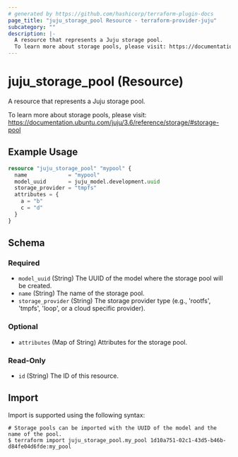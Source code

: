 ```yaml
---
# generated by https://github.com/hashicorp/terraform-plugin-docs
page_title: "juju_storage_pool Resource - terraform-provider-juju"
subcategory: ""
description: |-
  A resource that represents a Juju storage pool.
  To learn more about storage pools, please visit: https://documentation.ubuntu.com/juju/3.6/reference/storage/#storage-pool
---
```


# juju_storage_pool (Resource)

A resource that represents a Juju storage pool.
		
To learn more about storage pools, please visit: https://documentation.ubuntu.com/juju/3.6/reference/storage/#storage-pool

## Example Usage

```terraform
resource "juju_storage_pool" "mypool" {
  name             = "mypool"
  model_uuid       = juju_model.development.uuid
  storage_provider = "tmpfs"
  attributes = {
    a = "b"
    c = "d"
  }
}
```

<!-- schema generated by tfplugindocs -->
## Schema

### Required

- `model_uuid` (String) The UUID of the model where the storage pool will be created.
- `name` (String) The name of the storage pool.
- `storage_provider` (String) The storage provider type (e.g., 'rootfs', 'tmpfs', 'loop', or a cloud specific provider).

### Optional

- `attributes` (Map of String) Attributes for the storage pool.

### Read-Only

- `id` (String) The ID of this resource.

## Import

Import is supported using the following syntax:

```shell
# Storage pools can be imported with the UUID of the model and the name of the pool.
$ terraform import juju_storage_pool.my_pool 1d10a751-02c1-43d5-b46b-d84fe04d6fde:my_pool
```
